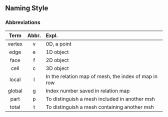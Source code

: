 ## Naming Style

### Abbreviations

|  Term  | Abbr. | Expl.                                                |
| :----: | :---: | :--------------------------------------------------- |
| vertex |   v   | 0D, a point                                          |
|  edge  |   e   | 1D object                                            |
|  face  |   f   | 2D object                                            |
|  cell  |   c   | 3D object                                            |
| local  |   l   | In the relation map of mesh, the index of map in row |
| global |   g   | Index number saved in relation map                   |
|  part  |   p   | To distinguish a mesh included in another msh        |
| total  |   t   | To distinguish a mesh containing another msh         |
